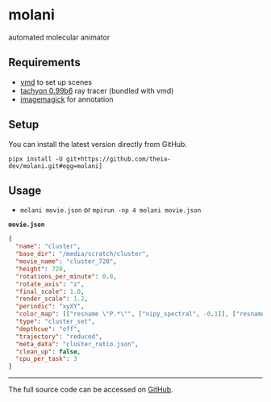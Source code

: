 # molani
automated molecular animator 


## Requirements
* [vmd](https://www.ks.uiuc.edu/Research/vmd/) to set up scenes
* [tachyon 0.99b6](http://jedi.ks.uiuc.edu/~johns/tachyon/) ray tracer (bundled with vmd)
* [imagemagick](https://imagemagick.org/index.php) for annotation

## Setup

You can install the latest version directly from GitHub.

    pipx install -U git+https://github.com/theia-dev/molani.git#egg=molani]

## Usage

* `molani movie.json` or `mpirun -np 4 molani movie.json`

**`movie.json`**
```json
{
  "name": "cluster",
  "base_dir": "/media/scratch/cluster",
  "movie_name": "cluster_720",
  "height": 720,
  "rotations_per_minute": 0.0,
  "rotate_axis": "z",
  "final_scale": 1.0,
  "render_scale": 1.2,
  "periodic": "xyXY",
  "color_map": [["resname \"P.*\"", ["nipy_spectral", -0.1]], ["resname \"A.*\"", ["nipy_spectral", 0.1]]],
  "type": "cluster_set", 
  "depthcue": "off",
  "trajectory": "reduced",
  "meta_data": "cluster_ratio.json",
  "clean_up": false,
  "cpu_per_task": 3
}
```

***

The full source code can be accessed on [GitHub](https://github.com/theia-dev/molani).
